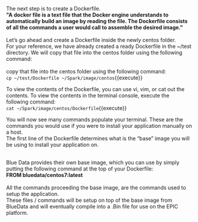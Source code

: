The next step is to create a Dockerfile. 
<br>
<strong>"A docker file is a text file that the Docker engine understands to automatically build an image by reading the file. The Dockerfile consists of all the commands a user would call to assemble the desired image."</strong>
<br>
<br>
Let’s go ahead and create a Dockerfile inside the newly centos folder.
<br>
For your reference, we have already created a ready Dockerfile in the ~/test directory. We will copy that file into the centos folder using the following command:<br>
<br>copy that file into the centos folder using the following command:<br>
`cp ~/test/Dockerfile ~/Spark/image/centos`{{execute}}<br>

To view the contents of the Dockerfile, you can use vi, vim, or cat out the contents. To view the contents in the terminal console, execute the following command:<br>
`cat ~/Spark/image/centos/Dockerfile`{{execute}}<br>

You will now see many commands populate your terminal. These are the commands you would use if you were to install your application manually on a host. 
<br>The first line of the Dockerfile determines what is the “base” image you will be using to install your application on. 

<br>Blue Data provides their own base image, which you can use by simply putting the following command at the top of your Dockerfile: 
<br><b>FROM bluedata/centos7:latest</b>
<br>
<br>
All the commands proceeding the base image, are the commands used to setup the application. 
<br>These files / commands will be setup on top of the base image from BlueData and will eventually compile into a .Bin file for use on the EPIC platform. 
